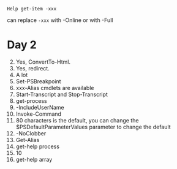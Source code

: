 ```
Help get-item -xxx 
```
can replace ```-xxx``` with -Online or with -Full

# Day 2
2. Yes, ConvertTo-Html.
3. Yes, redirect.
4. A lot
5. Set-PSBreakpoint
6. xxx-Alias cmdlets are available
7. Start-Transcript and Stop-Transcript
8. get-process
9. -IncludeUserName
10. Invoke-Command
11. 80 characters is the default, you can change the $PSDefaultParameterValues parameter to change the default
12. -NoClobber
13. Get-Alias
14. get-help process
15. 10
16. get-help array
